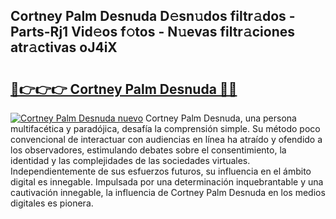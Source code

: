 ## Cortney Palm Desnuda D𝚎sn𝚞dos filtr𝚊dos - Parts-Rj1 Vid𝚎os f𝚘tos - N𝚞evas filtr𝚊ciones atr𝚊ctivas oJ4iX

# <h2><a href="http://mbcr3uq.tromn.icu/?c=Cortney+Palm+Desnuda">🔗👉👉👉 Cortney Palm Desnuda 🔗🔗</a></h2>

[![Cortney Palm Desnuda nuevo](https://i.imgur.com/pEAQMta.gif)](http://mbcr3uq.tromn.icu/?c=Cortney+Palm+Desnuda)
Cortney Palm Desnuda, una persona multifacética y paradójica, desafía la comprensión simple. Su método poco convencional de interactuar con audiencias en línea ha atraído y ofendido a los observadores, estimulando debates sobre el consentimiento, la identidad y las complejidades de las sociedades virtuales. Independientemente de sus esfuerzos futuros, su influencia en el ámbito digital es innegable. Impulsada por una determinación inquebrantable y una cautivación innegable, la influencia de Cortney Palm Desnuda en los medios digitales es pionera.
